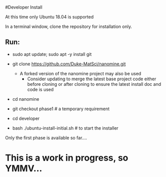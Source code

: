 

#Developer Install

At this time only Ubuntu 18.04 is supported

In a terminal window, clone the repository for installation only.

## Run:

* sudo apt update; sudo apt -y install git

* git clone https://github.com/Duke-MatSci/nanomine.git
    * A forked version of the nanomine project may also be used
        * Consider updating to merge the latest base project code
        either before cloning or after cloning to ensure the latest
        install doc and code is used 

* cd nanomine

* git checkout phase1 # a temporary requirement

* cd developer

* bash ./ubuntu-install-initial.sh # to start the installer

Only the first phase is available so far....

# This is a work in progress, so YMMV...


